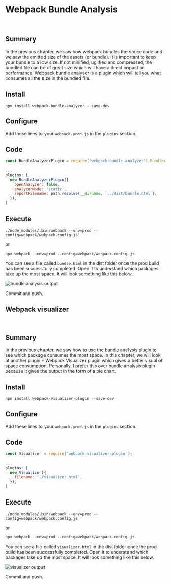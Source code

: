 # Webpack Bundle Analysis

&nbsp;

## Summary

In the previous chapter, we saw how webpack bundles the souce code and we saw
the emitted size of the assets (or bundle). It is important to keep your bundle
to a low size. If not minified, uglified and compressed, the bundled file can be
of great size which will have a direct impact on performance. Webpack bundle
analyser is a plugin which will tell you what consumes all the size in the
bundled file.

## Install

```shell
npm install webpack-bundle-analyzer --save-dev
```

## Configure

Add these lines to your `webpack.prod.js` in the `plugins` section.

## Code

```js
const BundleAnalyzerPlugin = require('webpack-bundle-analyzer').BundleAnalyzerPlugin;

...
plugins: [
  new BundleAnalyzerPlugin({
    openAnalyzer: false,
    analyzerMode: 'static',
    reportFilename: path.resolve(__dirname, `../dist/bundle.html`),
  }),
]
```

## Execute

```shell
./node_modules/.bin/webpack --env=prod --config=webpack/webpack.config.js`
```

or

```shell
npx webpack --env=prod --config=webpack/webpack.config.js
```

You can see a file called `bundle.html` in the dist folder once the prod build
has been successfully completed. Open it to understand which packages take up
the most space. It will look something like this below.

![bundle analysis output](/posts/web/bundle-analysis-output.jpg 'bundle analysis output')

Commit and push.

## Webpack visualizer

&nbsp;

## Summary

In the previous chapter, we saw how to use the bundle analysis plugin to see
which package consumes the most space. In this chapter, we will look at another
plugin - Webpack Visualizer plugin which gives a better visual of space
consumption. Personally, I prefer this over bundle analysis plugin because it
gives the output in the form of a pie chart.

## Install

```shell
npm install webpack-visualizer-plugin --save-dev
```

## Configure

Add these lines to your `webpack.prod.js` in the `plugins` section.

## Code

```js
const Visualizer = require('webpack-visualizer-plugin');

...
plugins: [
  new Visualizer({
    filename: './visualizer.html',
  }),
]
```

## Execute

```shell
./node_modules/.bin/webpack --env=prod --config=webpack/webpack.config.js
```

or

```shell
npx webpack --env=prod --config=webpack/webpack.config.js
```

You can see a file called `visualizer.html` in the dist folder once the prod
build has been successfully completed. Open it to understand which packages take
up the most space. It will look something like this below.

![visualizer output](/posts/web/visualizer-output.jpg 'visualizer output')

Commit and push.
